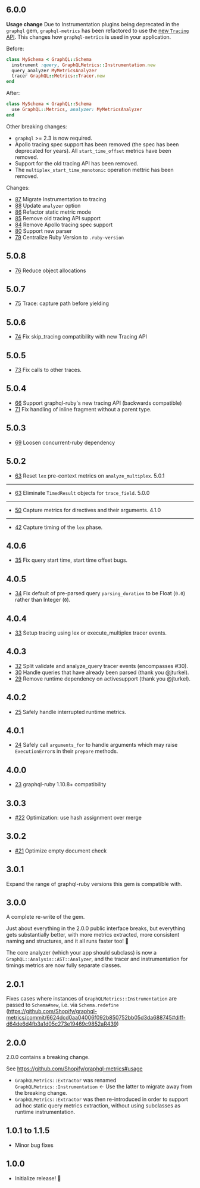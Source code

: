 6.0.0
-----

**Usage change**
Due to Instrumentation plugins being deprecated in the `graphql` gem, `graphql-metrics` has been refactored to use the [new `Tracing` API](https://graphql-ruby.org/queries/tracing.html).
This changes how `graphql-metrics` is used in your application.

Before:
```ruby
class MySchema < GraphQL::Schema
  instrument :query, GraphQLMetrics::Instrumentation.new
  query_analyzer MyMetricsAnalyzer
  tracer GraphQL::Metrics::Tracer.new
end
```

After:
```ruby
class MySchema < GraphQL::Schema
  use GraphQL::Metrics, analyzer: MyMetricsAnalyzer
end
```

Other breaking changes:
* `graphql` >= 2.3 is now required.
* Apollo tracing spec support has been removed (the spec has been deprecated for years). All `start_time_offset` metrics have been removed.
* Support for the old tracing API has been removed.
* The `multiplex_start_time_monotonic` operation mettric has been removed.


Changes:
- [87](https://github.com/Shopify/graphql-metrics/pull/87) Migrate Instrumentation to tracing
- [88](https://github.com/Shopify/graphql-metrics/pull/88) Update `analyzer` option
- [86](https://github.com/Shopify/graphql-metrics/pull/86) Refactor static metric mode
- [85](https://github.com/Shopify/graphql-metrics/pull/85) Remove old tracing API support
- [84](https://github.com/Shopify/graphql-metrics/pull/84) Remove Apollo tracing spec support
- [80](https://github.com/Shopify/graphql-metrics/pull/80) Support new parser
- [79](https://github.com/Shopify/graphql-metrics/pull/79) Centralize Ruby Version to `.ruby-version`

5.0.8
-----
- [76](https://github.com/Shopify/graphql-metrics/pull/76) Reduce object allocations

5.0.7
-----
- [75](https://github.com/Shopify/graphql-metrics/pull/75) Trace: capture path before yielding

5.0.6
-----
- [74](https://github.com/Shopify/graphql-metrics/pull/74) Fix skip_tracing compatibility with new Tracing API

5.0.5
-----
- [73](https://github.com/Shopify/graphql-metrics/pull/73) Fix calls to other traces.

5.0.4
-----
- [66](https://github.com/Shopify/graphql-metrics/pull/66) Support graphql-ruby's new tracing API (backwards compatible)
- [71](https://github.com/Shopify/graphql-metrics/pull/71) Fix handling of inline fragment without a parent type.

5.0.3
-----
- [69](https://github.com/Shopify/graphql-metrics/pull/69) Loosen concurrent-ruby dependency

5.0.2
-----
- [63](https://github.com/Shopify/graphql-metrics/pull/67) Reset `lex` pre-context metrics on `analyze_multiplex`.
5.0.1
-----
- [63](https://github.com/Shopify/graphql-metrics/pull/63) Eliminate `TimedResult` objects for `trace_field`.
5.0.0
-----
- [50](https://github.com/Shopify/graphql-metrics/pull/50) Capture metrics for directives and their arguments.
4.1.0
-----
- [42](https://github.com/Shopify/graphql-metrics/pull/42) Capture timing of the `lex` phase.

4.0.6
-----
- [35](https://github.com/Shopify/graphql-metrics/pull/35) Fix query start time, start time offset bugs.

4.0.5
-----
- [34](https://github.com/Shopify/graphql-metrics/pull/34) Fix default of pre-parsed query `parsing_duration` to be Float (`0.0`) rather than Integer (`0`).

4.0.4
-----
- [33](https://github.com/Shopify/graphql-metrics/pull/33) Setup tracing using lex or execute_multiplex tracer events.

4.0.3
-----
- [32](https://github.com/Shopify/graphql-metrics/pull/32) Split validate and analyze_query tracer events (encompasses #30).
- [30](https://github.com/Shopify/graphql-metrics/pull/30) Handle queries that have already been parsed (thank you @jturkel).
- [29](https://github.com/Shopify/graphql-metrics/pull/29) Remove runtime dependency on activesupport (thank you @jturkel).

4.0.2
-----
- [25](https://github.com/Shopify/graphql-metrics/pull/25) Safely handle interrupted runtime metrics.

4.0.1
-----
- [24](https://github.com/Shopify/graphql-metrics/pull/24) Safely call `arguments_for` to handle arguments which may
raise `ExecutionError`s in their `prepare` methods.

4.0.0
-----
- [23](https://github.com/Shopify/graphql-metrics/pull/23) graphql-ruby 1.10.8+ compatibility

3.0.3
-----

- [#22](https://github.com/Shopify/graphql-metrics/pull/22) Optimization: use hash assignment over merge

3.0.2
-----

- [#21](https://github.com/Shopify/graphql-metrics/pull/21) Optimize empty document check

3.0.1
-----

Expand the range of graphql-ruby versions this gem is compatible with.

3.0.0
-----

A complete re-write of the gem.

Just about everything in the 2.0.0 public interface breaks, but everything gets substantially better, with more metrics
extracted, more consistent naming and structures, and it all runs faster too! 🎉

The core analyzer (which your app should subclass) is now a `GraphQL::Analysis::AST::Analyzer`, and the tracer and
instrumentation for timings metrics are now fully separate classes.

2.0.1
-----

Fixes cases where instances of `GraphQLMetrics::Instrumentation` are passed to `Schema#new`, i.e. via `Schema.redefine`
(https://github.com/Shopify/graphql-metrics/commit/6624dcd0aa04006f092b850752bb05d3da688745#diff-d64de6d4fb3a1d05c273e19469c9852aR439)

2.0.0
-----

2.0.0 contains a breaking change.

See https://github.com/Shopify/graphql-metrics#usage

* `GraphQLMetrics::Extractor` was renamed `GraphQLMetrics::Instrumentation` <- Use the latter to migrate away from the
  breaking change.
* `GraphQLMetrics::Extractor` was then re-introduced in order to support ad hoc static query metrics extraction,
  without using subclasses as runtime instrumentation.


1.0.1 to 1.1.5
-----

* Minor bug fixes

1.0.0
-----

* Initialize release! 🎉
